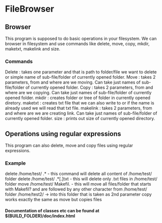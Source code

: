 # FileBrowser
## Browser
This program is supposed to do basic operations in your filesystem. We can browser in filesystem and use commands like delete, move, copy, mkdir, maketxt, makelink and size.

### Commands
Delete : takes one parameter and that is path to folder/file we want to delete or simple name of sub-file/folder of currently opened folder.
Move : takes 2 parameters, from and where are we moving. Can take just names of sub-file/folder of currently opened folder.
Copy : takes 2 parameters, from and where are we copying. Can take just names of sub-file/folder of currently opened folder.
mkdir : creates folder or tree of folder in currently opened diretory.
maketxt : creates txt file that we can also write to or if the name is already used we will read that txt file.
makelink : takes 2 parameters, from and where are we are creating link. Can take just names of sub-file/folder of currently opened folder.
size : prints out size of currently opened directory.

## Operations using regular expressions
This program can also delete, move and copy files using regular expressions. 
### Example
delete /home/test/ .* - this command will delete all content of /home/test/ folder
delete /home/test/ .*[.]txt - this will delete only .txt files in /home/test/ folder
move /home/test/ Makefil. - this will move all files/folder that starts with Makefil? and are followed by any other character from /home/test/ folder 
  /home/test2/ -> into this folder that is taken as 2nd parameter
copy works exactly the same as move but copies files

#### Documentation of classes etc can be found at $(BUILD_FOLDER)/doc/index.html
